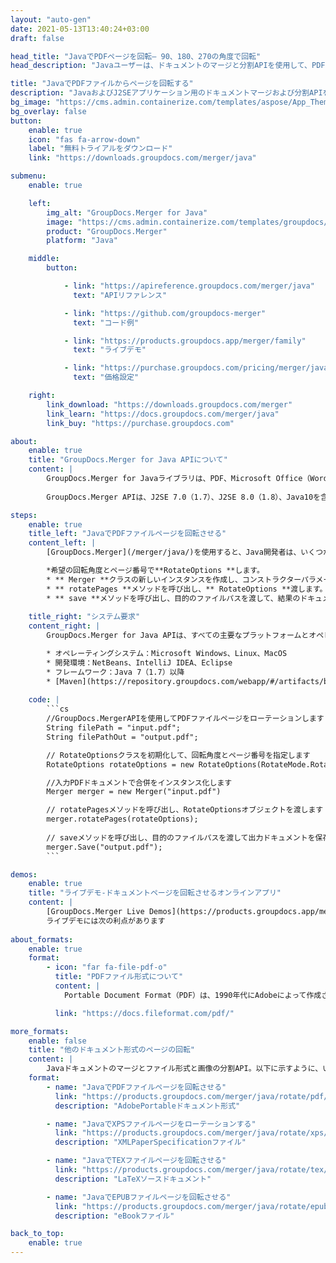 ```yaml
---
layout: "auto-gen"
date: 2021-05-13T13:40:24+03:00
draft: false

head_title: "JavaでPDFページを回転– 90、180、270の角度で回転"
head_description: "Javaユーザーは、ドキュメントのマージと分割APIを使用して、PDFファイルの特定のドキュメントページまたはすべてのドキュメントページを90、180、270の回転角度で回転します。"

title: "JavaでPDFファイルからページを回転する"
description: "JavaおよびJ2SEアプリケーション用のドキュメントマージおよび分割APIを使用して、PDFファイルの選択的またはすべてのドキュメントページを90、180、または270の回転角度に回転します."
bg_image: "https://cms.admin.containerize.com/templates/aspose/App_Themes/V3/images/bg/header1.png"
bg_overlay: false
button:
    enable: true
    icon: "fas fa-arrow-down"
    label: "無料トライアルをダウンロード"
    link: "https://downloads.groupdocs.com/merger/java"

submenu:
    enable: true

    left:
        img_alt: "GroupDocs.Merger for Java"
        image: "https://cms.admin.containerize.com/templates/groupdocs/images/product-logos/90x90-noborder/groupdocs-merger-java.png"
        product: "GroupDocs.Merger"
        platform: "Java"

    middle:
        button:

            - link: "https://apireference.groupdocs.com/merger/java"
              text: "APIリファレンス"

            - link: "https://github.com/groupdocs-merger"
              text: "コード例"

            - link: "https://products.groupdocs.app/merger/family"
              text: "ライブデモ"

            - link: "https://purchase.groupdocs.com/pricing/merger/java"
              text: "価格設定"

    right:
        link_download: "https://downloads.groupdocs.com/merger"
        link_learn: "https://docs.groupdocs.com/merger/java"
        link_buy: "https://purchase.groupdocs.com"

about:
    enable: true
    title: "GroupDocs.Merger for Java APIについて"
    content: |
        GroupDocs.Merger for Javaライブラリは、PDF、Microsoft Office（Word、Excel、PowerPoint、OneNote）、OpenDocument、HTML、画像など、.NETアプリケーション内のさまざまなドキュメント形式を安全にマージおよび分割するためのシンプルなソリューションを提供します。コードを数行追加するだけで、移動、削除、回転、スワップ、抽出、ドキュメント内のページの向きの変更など、いくつかのドキュメント操作を実行できます。ドキュメントマージAPIは、ドキュメントページを画像としてプレビューして、ページのドキュメント構造、フォーマット、コンテンツを分析することもサポートしています。
        
        GroupDocs.Merger APIは、J2SE 7.0（1.7）、J2SE 8.0（1.8）、Java10を含むすべての主要なオペレーティングシステムとJavaバージョンで十分にサポートされています。

steps:
    enable: true
    title_left: "JavaでPDFファイルページを回転させる"
    content_left: |
        [GroupDocs.Merger](/merger/java/)を使用すると、Java開発者は、いくつかの簡単な手順を実行することで、PDFファイル内の特定またはすべてのページを90、180、または270回転角で簡単に回転できます。

        *希望の回転角度とページ番号で**RotateOptions **します。
        * ** Merger **クラスの新しいインスタンスを作成し、コンストラクターパラメーターとしてソースドキュメントパスを渡します。
        * ** rotatePages **メソッドを呼び出し、** RotateOptions **渡します。
        * ** save **メソッドを呼び出し、目的のファイルパスを渡して、結果のドキュメントを保存します。
        
    title_right: "システム要求"
    content_right: |
        GroupDocs.Merger for Java APIは、すべての主要なプラットフォームとオペレーティングシステムでサポートされています。以下のコードを実行する前に、システムに次の前提条件がインストールされていることを確認してください。

        * オペレーティングシステム：Microsoft Windows、Linux、MacOS
        * 開発環境：NetBeans、IntelliJ IDEA、Eclipse
        * フレームワーク：Java 7（1.7）以降
        * [Maven](https://repository.groupdocs.com/webapp/#/artifacts/browse/tree/General/repo/com/groupdocs/groupdocs-merger)から最新バージョンのGroupDocs.Merger for Javaをダウンロードします。
        
    code: |
        ```cs
        //GroupDocs.MergerAPIを使用してPDFファイルページをローテーションします
        String filePath = "input.pdf";
        String filePathOut = "output.pdf";

        // RotateOptionsクラスを初期化して、回転角度とページ番号を指定します
        RotateOptions rotateOptions = new RotateOptions(RotateMode.Rotate180, new int[] { 2, 3 });

        //入力PDFドキュメントで合併をインスタンス化します
        Merger merger = new Merger("input.pdf")

        // rotatePagesメソッドを呼び出し、RotateOptionsオブジェクトを渡します
        merger.rotatePages(rotateOptions);
            
        // saveメソッドを呼び出し、目的のファイルパスを渡して出力ドキュメントを保存します
        merger.Save("output.pdf");
        ```

demos:
    enable: true
    title: "ライブデモ-ドキュメントページを回転させるオンラインアプリ"
    content: |
        [GroupDocs.Merger Live Demos](https://products.groupdocs.app/merger/pdf)Webサイトにアクセスして、PDFファイル内のページを今すぐローテーションしてください。  
        ライブデモには次の利点があります
        
about_formats:
    enable: true
    format:
        - icon: "far fa-file-pdf-o"
          title: "PDFファイル形式について"
          content: |
            Portable Document Format（PDF）は、1990年代にAdobeによって作成されたドキュメントの一種です。このファイル形式の目的は、アプリケーションソフトウェア、ハードウェア、およびオペレーティングシステムに依存しない形式で、ドキュメントやその他の参照資料を表現するための標準を導入することでした。 PDFファイル形式には、テキスト、画像、ハイパーリンク、フォームフィールド、リッチメディア、デジタル署名、添付ファイル、メタデータ、地理空間機能、ソースドキュメントの一部として使用できる3Dオブジェクトなどの情報を含めることができます。ほとんどの場合、新しいPDFを最初から作成するのではなく、既存のドキュメントをPDFに変換します。しかし、それはPDFファイルを作成または操作するためのソフトウェアがないという意味ではありません。

          link: "https://docs.fileformat.com/pdf/"

more_formats:
    enable: false
    title: "他のドキュメント形式のページの回転"
    content: |
        Javaドキュメントのマージとファイル形式と画像の分割API。以下に示すように、いくつかの一般的なファイル形式のページをローテーションします。
    format: 
        - name: "JavaでPDFファイルページを回転させる"
          link: "https://products.groupdocs.com/merger/java/rotate/pdf/"
          description: "AdobePortableドキュメント形式"

        - name: "JavaでXPSファイルページをローテーションする"
          link: "https://products.groupdocs.com/merger/java/rotate/xps/"
          description: "XMLPaperSpecificationファイル"

        - name: "JavaでTEXファイルページを回転させる"
          link: "https://products.groupdocs.com/merger/java/rotate/tex/"
          description: "LaTeXソースドキュメント"

        - name: "JavaでEPUBファイルページを回転させる"
          link: "https://products.groupdocs.com/merger/java/rotate/epub/"
          description: "eBookファイル"          

back_to_top:
    enable: true
---
```

